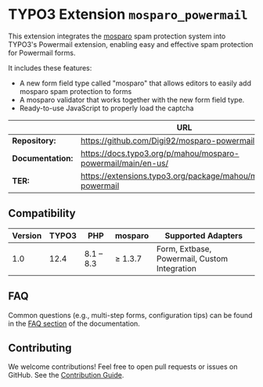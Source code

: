# TYPO3 Extension `mosparo_powermail`

This extension integrates the [mosparo](https://mosparo.io) spam protection system into TYPO3's Powermail extension, enabling easy and effective spam protection for Powermail forms.

It includes these features:

* A new form field type called "mosparo" that allows editors to easily add mosparo spam protection to forms
* A mosparo validator that works together with the new form field type.
* Ready-to-use JavaScript to properly load the captcha

|                    | URL                                                          |
|--------------------|--------------------------------------------------------------|
| **Repository:**    | https://github.com/Digi92/mosparo-powermail                  |
| **Documentation:** | https://docs.typo3.org/p/mahou/mosparo-powermail/main/en-us/ |
| **TER:**           | https://extensions.typo3.org/package/mahou/mosparo-powermail |

## Compatibility

| Version | TYPO3 | PHP       | mosparo | Supported Adapters                           |
|---------|-------|-----------|---------|----------------------------------------------|
| 1.0     | 12.4  | 8.1 – 8.3 | ≥ 1.3.7 | Form, Extbase, Powermail, Custom Integration |


## FAQ

Common questions (e.g., multi-step forms, configuration tips) can be found in the [FAQ section](https://docs.typo3.org/p/mahou/mosparo-powermail/main/en-us/FAQ.html) of the documentation.

## Contributing

We welcome contributions! Feel free to open pull requests or issues on GitHub.
See the [Contribution Guide](https://docs.typo3.org/p/mahou/mosparo-powermail/CONTRIBUTING.md).

